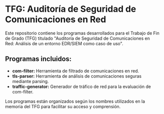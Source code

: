 # TFG: Auditoría de Seguridad de Comunicaciones en Red

Este repositorio contiene los programas desarrollados para el Trabajo de Fin de Grado (TFG) titulado "Auditoría de Seguridad de Comunicaciones en Red: Análisis de un entorno EDR/SIEM como caso de uso".

## Programas incluidos:

- **com-filter:** Herramienta de filtrado de comunicaciones en red.
- **tls-parser:** Herramienta de análisis de comunicaciones seguras mediante parsing.
- **traffic-generator:** Generador de tráfico de red para la evaluación de com-filter.

Los programas están organizados según los nombres utilizados en la memoria del TFG para facilitar su acceso y comprensión.
